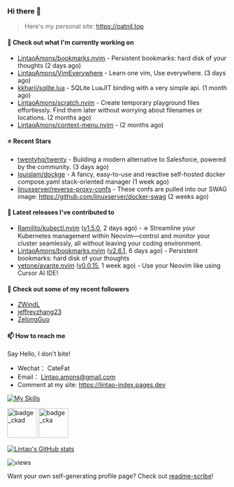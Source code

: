 ### Hi there 👋
> Here's my personal site: https://oatnil.top

#### 👷 Check out what I'm currently working on

- [LintaoAmons/bookmarks.nvim](https://github.com/LintaoAmons/bookmarks.nvim) - Persistent bookmarks: hard disk of your thoughts (2 days ago)
- [LintaoAmons/VimEverywhere](https://github.com/LintaoAmons/VimEverywhere) - Learn one vim, Use everywhere. (3 days ago)
- [kkharji/sqlite.lua](https://github.com/kkharji/sqlite.lua) - SQLite LuaJIT binding with a very simple api. (1 month ago)
- [LintaoAmons/scratch.nvim](https://github.com/LintaoAmons/scratch.nvim) - Create temporary playground files effortlessly. Find them later without worrying about filenames or locations. (2 months ago)
- [LintaoAmons/context-menu.nvim](https://github.com/LintaoAmons/context-menu.nvim) -  (2 months ago)

#### ⭐ Recent Stars

- [twentyhq/twenty](https://github.com/twentyhq/twenty) - Building a modern alternative to Salesforce, powered by the community. (3 days ago)
- [louislam/dockge](https://github.com/louislam/dockge) - A fancy, easy-to-use and reactive self-hosted docker compose.yaml stack-oriented manager (1 week ago)
- [linuxserver/reverse-proxy-confs](https://github.com/linuxserver/reverse-proxy-confs) - These confs are pulled into our SWAG image: https://github.com/linuxserver/docker-swag (2 weeks ago)

#### 🔭 Latest releases I've contributed to

- [Ramilito/kubectl.nvim](https://github.com/Ramilito/kubectl.nvim) ([v1.5.0](https://github.com/Ramilito/kubectl.nvim/releases/tag/v1.5.0), 2 days ago) - ⎈ Streamline your Kubernetes management within Neovim—control and monitor your cluster seamlessly, all without leaving your coding environment.
- [LintaoAmons/bookmarks.nvim](https://github.com/LintaoAmons/bookmarks.nvim) ([v2.6.1](https://github.com/LintaoAmons/bookmarks.nvim/releases/tag/v2.6.1), 6 days ago) - Persistent bookmarks: hard disk of your thoughts
- [yetone/avante.nvim](https://github.com/yetone/avante.nvim) ([v0.0.15](https://github.com/yetone/avante.nvim/releases/tag/v0.0.15), 1 week ago) - Use your Neovim like using Cursor AI IDE!

#### 👯 Check out some of my recent followers

- [ZWindL](https://github.com/ZWindL)
- [jeffreyzhang23](https://github.com/jeffreyzhang23)
- [ZelongGuo](https://github.com/ZelongGuo)

#### 📫 How to reach me
Say Hello, I don't bite!

- Wechat： CateFat
- Email： Lintao.amons@gmail.com
- Comment at my site: https://lintao-index.pages.dev

[![My Skills](https://skillicons.dev/icons?i=java,kotlin,spring,vim,kubernetes,docker,aws,bash,python,lua,go,js,ts,react,html,css,jenkins,postgres,mysql,mongodb)](https://skillicons.dev)

<img alt='badge_ckad' src="https://user-images.githubusercontent.com/24785373/206426236-a78f59dc-e6dc-4b92-a0c4-4cd7ab8e3649.png" width="auto" height="68" /> <img alt='badge_cka' src="https://user-images.githubusercontent.com/24785373/206426229-d2f6d627-1f39-4054-ad91-6d65c00054d6.png" width="auto" height="68" />

[![Lintao's GitHub stats](https://github-readme-stats.vercel.app/api?username=LintaoAmons)](https://github.com/LintaoAmons/github-readme-stats) 

<img src="https://komarev.com/ghpvc/?username=LintaoAmons" alt="views" />

Want your own self-generating profile page? Check out [readme-scribe](https://github.com/muesli/readme-scribe)!



